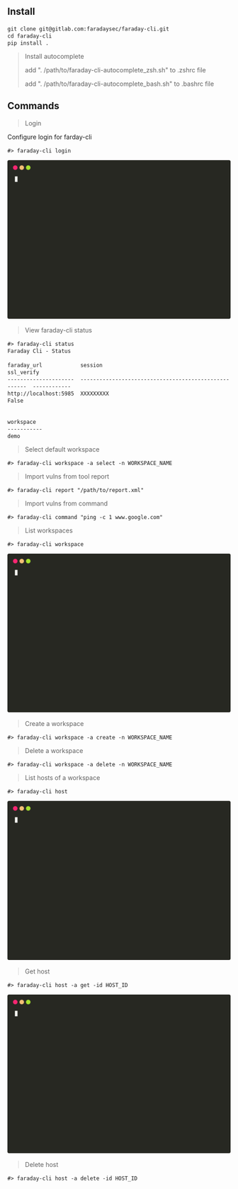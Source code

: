 ## Install

```shell script
git clone git@gitlab.com:faradaysec/faraday-cli.git
cd faraday-cli
pip install .
```

> Install autocomplete
>
>add ". /path/to/faraday-cli-autocomplete_zsh.sh" to .zshrc file
>
>add ". /path/to/faraday-cli-autocomplete_bash.sh" to .bashrc file



## Commands

> Login

Configure login for farday-cli

```shell script
#> faraday-cli login
```
![Example](./docs/login.svg)

> View faraday-cli status

```shell script
#> faraday-cli status
Faraday Cli - Status

faraday_url            session                                                ssl_verify
---------------------  -----------------------------------------------------  ------------
http://localhost:5985  XXXXXXXXX                                              False


workspace
-----------
demo
```

> Select default workspace

```shell script
#> faraday-cli workspace -a select -n WORKSPACE_NAME
```

> Import vulns from tool report

```shell script
#> faraday-cli report "/path/to/report.xml"
```

> Import vulns from command

```shell script
#> faraday-cli command "ping -c 1 www.google.com"
```

> List workspaces

```shell script
#> faraday-cli workspace
```
![Example](./docs/list_workspace.svg)

> Create a workspace

```shell script
#> faraday-cli workspace -a create -n WORKSPACE_NAME
```

> Delete a workspace

```shell script
#> faraday-cli workspace -a delete -n WORKSPACE_NAME
```

> List hosts of a workspace

```shell script
#> faraday-cli host
```
![Example](./docs/list_hosts.svg)

> Get host

```shell script
#> faraday-cli host -a get -id HOST_ID
```
![Example](./docs/get_host.svg)

> Delete host

```shell script
#> faraday-cli host -a delete -id HOST_ID
```